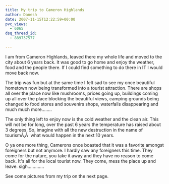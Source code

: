 ```yaml
---
title: My trip to Cameron Highlands
author: Danesh
date: 2007-11-15T12:22:59+00:00
pvc_views:
  - 6065
dsq_thread_id:
  - 889737577

---
```

I am from Cameron Highlands, leaved there my whole life and moved to the city about 6 years back. It was good to go home and enjoy the weather, food and the people there. If I could find something to do there in IT I would move back now.

The trip was fun but at the same time I felt sad to see my once beautiful hometown now being transformed into a tourist attraction. There are shops all over the place now like mushrooms, prices going up, buildings coming up all over the place blocking the beautiful views, camping grounds being changed to food stores and souvenirs shops, waterfalls disappearing and much much more........

The only thing left to enjoy now is the cold weather and the clean air. This will not be for long, over the past 6 years the temperature has raised about 3 degrees. So, imagine with all the new destruction in the name of tourismÃ‚Â  what would happen in the next 10 years.

O ya one more thing, Camerons once boasted that it was a favorite amongst foreigners but not anymore. I hardly saw any foreigners this time. They come for the nature, you take it away and they have no reason to come back. It's all for the local tourist now. They come, mess the place up and leave. sigh.............

See come pictures from my trip on the next page.<!--more-->
